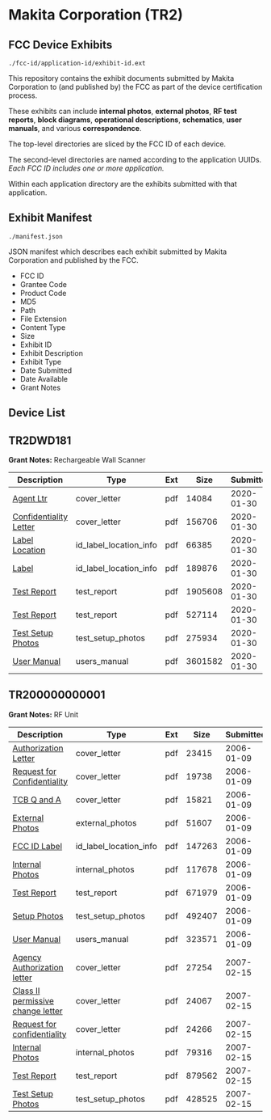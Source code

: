# Makita Corporation (TR2)
## FCC Device Exhibits

```
./fcc-id/application-id/exhibit-id.ext
```

This repository contains the exhibit documents submitted by Makita Corporation to (and published by) the FCC as part of the device certification process.

These exhibits can include **internal photos**, **external photos**, **RF test reports**, **block diagrams**, **operational descriptions**, **schematics**, **user manuals**, and various **correspondence**.

The top-level directories are sliced by the FCC ID of each device.

The second-level directories are named according to the application UUIDs. *Each FCC ID includes one or more application.*

Within each application directory are the exhibits submitted with that application. 

## Exhibit Manifest

```
./manifest.json
```

JSON manifest which describes each exhibit submitted by Makita Corporation and published by the FCC.

- FCC ID
- Grantee Code
- Product Code
- MD5
- Path
- File Extension
- Content Type
- Size
- Exhibit ID
- Exhibit Description
- Exhibit Type
- Date Submitted
- Date Available
- Grant Notes

## Device List
## TR2DWD181
**Grant Notes:** Rechargeable Wall Scanner

| Description | Type | Ext | Size | Submitted | Available |
| ----------- | ---- | --- | ---- | --------- | --------- |
| [Agent Ltr](TR2DWD181/c001d943f7c1eba2db14c4e0b86115ae/4609781.pdf) | cover_letter | pdf | 14084 | 2020-01-30 | 2020-02-13 |
| [Confidentiality Letter](TR2DWD181/c001d943f7c1eba2db14c4e0b86115ae/4609782.pdf) | cover_letter | pdf | 156706 | 2020-01-30 | 2020-02-13 |
| [Label Location](TR2DWD181/c001d943f7c1eba2db14c4e0b86115ae/4609775.pdf) | id_label_location_info | pdf | 66385 | 2020-01-30 | 2020-02-13 |
| [Label](TR2DWD181/c001d943f7c1eba2db14c4e0b86115ae/4609776.pdf) | id_label_location_info | pdf | 189876 | 2020-01-30 | 2020-02-13 |
| [Test Report](TR2DWD181/c001d943f7c1eba2db14c4e0b86115ae/4609777.pdf) | test_report | pdf | 1905608 | 2020-01-30 | 2020-02-13 |
| [Test Report](TR2DWD181/c001d943f7c1eba2db14c4e0b86115ae/4609778.pdf) | test_report | pdf | 527114 | 2020-01-30 | 2020-02-13 |
| [Test Setup Photos](TR2DWD181/c001d943f7c1eba2db14c4e0b86115ae/4609779.pdf) | test_setup_photos | pdf | 275934 | 2020-01-30 | 2020-02-13 |
| [User Manual](TR2DWD181/c001d943f7c1eba2db14c4e0b86115ae/4609780.pdf) | users_manual | pdf | 3601582 | 2020-01-30 | 2020-02-13 |
## TR200000000001
**Grant Notes:** RF Unit

| Description | Type | Ext | Size | Submitted | Available |
| ----------- | ---- | --- | ---- | --------- | --------- |
| [Authorization Letter](TR200000000001/e5f72b6472325c7e5b70359f2d64ca36/618006.pdf) | cover_letter | pdf | 23415 | 2006-01-09 | 2006-01-09 |
| [Request for Confidentiality](TR200000000001/e5f72b6472325c7e5b70359f2d64ca36/618007.pdf) | cover_letter | pdf | 19738 | 2006-01-09 | 2006-01-09 |
| [TCB Q and A](TR200000000001/e5f72b6472325c7e5b70359f2d64ca36/618008.pdf) | cover_letter | pdf | 15821 | 2006-01-09 | 2006-01-09 |
| [External Photos](TR200000000001/e5f72b6472325c7e5b70359f2d64ca36/618009.pdf) | external_photos | pdf | 51607 | 2006-01-09 | 2006-01-09 |
| [FCC ID Label](TR200000000001/e5f72b6472325c7e5b70359f2d64ca36/618010.pdf) | id_label_location_info | pdf | 147263 | 2006-01-09 | 2006-01-09 |
| [Internal Photos](TR200000000001/e5f72b6472325c7e5b70359f2d64ca36/618011.pdf) | internal_photos | pdf | 117678 | 2006-01-09 | 2006-01-09 |
| [Test Report](TR200000000001/e5f72b6472325c7e5b70359f2d64ca36/618017.pdf) | test_report | pdf | 671979 | 2006-01-09 | 2006-01-09 |
| [Setup Photos](TR200000000001/e5f72b6472325c7e5b70359f2d64ca36/618018.pdf) | test_setup_photos | pdf | 492407 | 2006-01-09 | 2006-01-09 |
| [User Manual](TR200000000001/e5f72b6472325c7e5b70359f2d64ca36/618019.pdf) | users_manual | pdf | 323571 | 2006-01-09 | 2006-01-09 |
| [Agency Authorization letter](TR200000000001/4251f839f611144d9db9cf992d04d38e/759899.pdf) | cover_letter | pdf | 27254 | 2007-02-15 | 2007-02-15 |
| [Class II permissive change letter](TR200000000001/4251f839f611144d9db9cf992d04d38e/759900.pdf) | cover_letter | pdf | 24067 | 2007-02-15 | 2007-02-15 |
| [Request for confidentiality](TR200000000001/4251f839f611144d9db9cf992d04d38e/759901.pdf) | cover_letter | pdf | 24266 | 2007-02-15 | 2007-02-15 |
| [Internal Photos](TR200000000001/4251f839f611144d9db9cf992d04d38e/759905.pdf) | internal_photos | pdf | 79316 | 2007-02-15 | 2007-02-15 |
| [Test Report](TR200000000001/4251f839f611144d9db9cf992d04d38e/759906.pdf) | test_report | pdf | 879562 | 2007-02-15 | 2007-02-15 |
| [Test Setup Photos](TR200000000001/4251f839f611144d9db9cf992d04d38e/759907.pdf) | test_setup_photos | pdf | 428525 | 2007-02-15 | 2007-02-15 |
